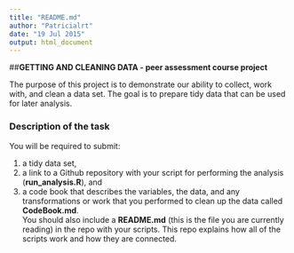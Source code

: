 ```yaml
---
title: "README.md"
author: "Patricialrt"
date: "19 Jul 2015"
output: html_document
---
```


##**GETTING AND CLEANING DATA - peer assessment course project** 

The purpose of this project is to demonstrate our ability to collect, work with, and clean a data set. The goal is to prepare tidy data that can be used for later analysis. 

### **Description of the task**
You will be required to submit:      
1) a tidy data set,      
2) a link to a Github repository with your script for performing the analysis (**run_analysis.R**), and      
3) a code book that describes the variables, the data, and any transformations or work that you performed to clean up the data called **CodeBook.md**.  
You should also include a **README.md** (this is the file you are currently reading) in the repo with your scripts. This repo explains how all of the scripts work and how they are connected.  

 